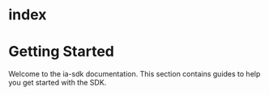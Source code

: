 # index
# Getting Started

Welcome to the ia-sdk documentation. This section contains guides to help you get started with the SDK.
